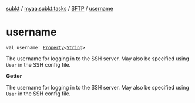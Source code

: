 [subkt](../../index.md) / [myaa.subkt.tasks](../index.md) / [SFTP](index.md) / [username](./username.md)

# username

`val username: `[`Property`](https://docs.gradle.org/current/javadoc/org/gradle/api/provider/Property.html)`<`[`String`](https://kotlinlang.org/api/latest/jvm/stdlib/kotlin/-string/index.html)`>`

The username for logging in to the SSH server.
May also be specified using `User` in the SSH config file.

**Getter**

The username for logging in to the SSH server.
May also be specified using `User` in the SSH config file.

